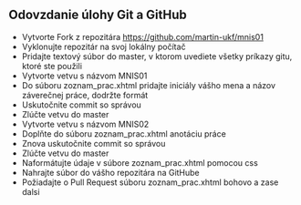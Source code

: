 
## Odovzdanie úlohy Git a GitHub
   * Vytvorte Fork z repozitára https://github.com/martin-ukf/mnis01
   * Vyklonujte repozitár na svoj lokálny počítač
   * Pridajte textový súbor do master, v ktorom uvediete všetky príkazy gitu, ktoré ste použili
   * Vytvorte vetvu s názvom MNIS01
   * Do súboru zoznam_prac.xhtml pridajte iniciály vášho mena a názov záverečnej práce, dodržte formát
   * Uskutočnite commit so správou
   * Zlúčte vetvu do master
   * Vytvorte vetvu s názvom MNIS02
   * Doplňte do súboru zoznam_prac.xhtml anotáciu práce
   * Znova uskutočnite commit so správou
   * Zlúčte vetvu do master
   * Naformátujte údaje v súbore zoznam_prac.xhtml pomocou css
   * Nahrajte súbor do vášho repozitára na GitHube
   * Požiadajte o Pull Request súboru zoznam_prac.xhtml
bohovo
a zase dalsi